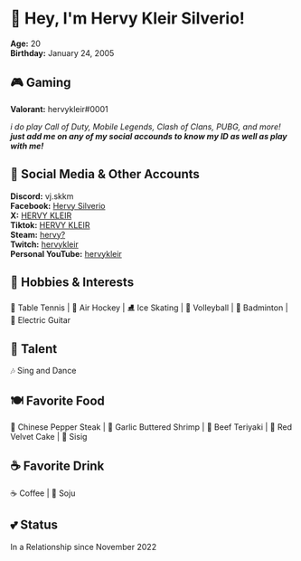 # 👋 Hey, I'm Hervy Kleir Silverio!
**Age:** 20  
**Birthday:** January 24, 2005  

## 🎮 Gaming  
**Valorant:** hervykleir#0001  
  
*i do play Call of Duty, Mobile Legends, Clash of Clans, PUBG, and more!* ***just add me on any of my social accounds to know my ID as well as play with me!***  

## 📘 Social Media & Other Accounts 
**Discord:** vj.skkm  
**Facebook:** [Hervy Silverio](https://www.facebook.com/share/12F8eoR6s6i/?mibextid=wwXIfr)  
**X:** [HERVY KLEIR](https://www.x.com/achle_es)  
**Tiktok:** [HERVY KLEIR](https://www.tiktok.com/@achle.es)  
**Steam:** [hervy?](https://steamcommunity.com/id/hervykleir/)  
**Twitch:** [hervykleir](https://www.twitch.tv/hervykleir)  
**Personal YouTube:** [hervykleir](https://www.youtube.com/@hervykleir)  


## 🎯 Hobbies & Interests  
🏓 Table Tennis | 🎯 Air Hockey | ⛸️ Ice Skating | 🏐 Volleyball | 🏸 Badminton | 🎸 Electric Guitar  

## 🎤 Talent  
🎶 Sing and Dance  

## 🍽️ Favorite Food  
🥩 Chinese Pepper Steak | 🍤 Garlic Buttered Shrimp | 🍱 Beef Teriyaki | 🍰 Red Velvet Cake | 🐷 Sisig  

## ☕ Favorite Drink  
☕ Coffee  | 🍺 Soju 

## 💕 Status  
In a Relationship since November 2022
